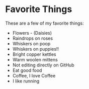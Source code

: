 # Favorite Things

These are a few of my favorite things:

- Flowers - (Daisies)
- Raindrops on roses
- Whiskers on poop
- Whiskers on puppies!!
- Bright copper kettles
- Warm woolen mittens
- Not editing directly on GitHub
- Eat good food
- Coffee, I love Coffee
- I like running
